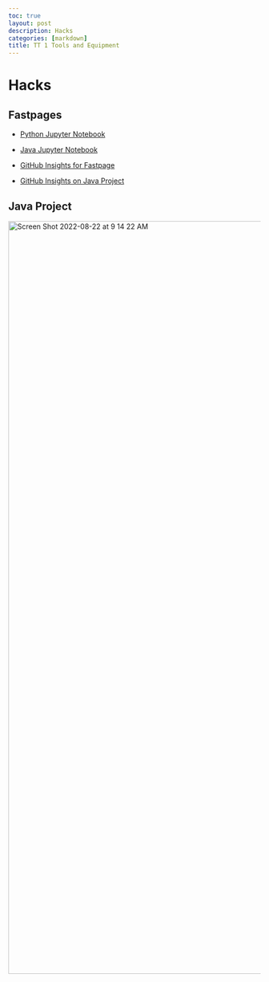 ```yaml
---
toc: true
layout: post
description: Hacks
categories: [markdown]
title: TT 1 Tools and Equipment
---
```


# Hacks

## Fastpages

- [Python Jupyter Notebook](https://adi-k-coding.github.io/tri1CSA/2022/08/22/python.html)

- [Java Jupyter Notebook](https://adi-k-coding.github.io/tri1CSA/2022/08/22/java.html)

- [GitHub Insights for Fastpage](https://github.com/Adi-K-Coding/tri1CSA/pulse)
- [GitHub Insights on Java Project](https://github.com/Adi-K-Coding/Adi_SpringCSA/pulse)

## Java Project
<img width="1500" alt="Screen Shot 2022-08-22 at 9 14 22 AM" src="https://user-images.githubusercontent.com/34950822/185968864-042c3b7f-fd50-4733-b27a-5b58141d63b1.png">

